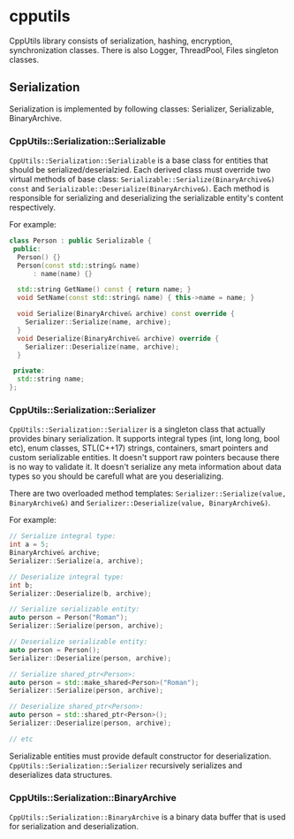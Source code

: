 # cpputils
CppUtils library consists of serialization, hashing, encryption, synchronization classes. There is also Logger, ThreadPool, Files singleton classes.

## Serialization
Serialization is implemented by following classes: Serializer, Serializable, BinaryArchive.

### CppUtils::Serialization::Serializable
`CppUtils::Serialization::Serializable` is a base class for entities that should be serialized/deserialzied.
Each derived class must override two virtual methods of base class: `Serializable::Serialize(BinaryArchive&) const` and `Serializable::Deserialize(BinaryArchive&)`.
Each method is responsible for serializing and deserializing the serializable entity's content respectively.

For example:

```cpp
class Person : public Serializable {
 public:
  Person() {}
  Person(const std::string& name)
      : name(name) {}

  std::string GetName() const { return name; }
  void SetName(const std::string& name) { this->name = name; }

  void Serialize(BinaryArchive& archive) const override {
    Serializer::Serialize(name, archive);
  }
  void Deserialize(BinaryArchive& archive) override {
    Serializer::Deserialize(name, archive);
  }

 private:
  std::string name;
};
```
### CppUtils::Serialization::Serializer
`CppUtils::Serialization::Serializer` is a singleton class that actually provides binary serialization.
It supports integral types (int, long long, bool etc), enum classes, STL(C++17) strings, containers, smart pointers and custom serializable entities. 
It doesn't support raw pointers because there is no way to validate it.
It doesn't serialize any meta information about data types so you should be carefull what are you deserializing.

There are two overloaded method templates: `Serializer::Serialize(value, BinaryArchive&)` and `Serializer::Deserialize(value, BinaryArchive&)`.

For example:
```cpp
// Serialize integral type:
int a = 5;
BinaryArchive& archive;
Serializer::Serialize(a, archive);

// Deserialize integral type:
int b;
Serializer::Deserialize(b, archive);

// Serialize serializable entity:
auto person = Person("Roman");
Serializer::Serialize(person, archive);

// Deserialize serializable entity:
auto person = Person();
Serializer::Deserialize(person, archive);

// Serialize shared_ptr<Person>:
auto person = std::make_shared<Person>("Roman");
Serializer::Serialize(person, archive);

// Deserialize shared_ptr<Person>:
auto person = std::shared_ptr<Person>();
Serializer::Deserialize(person, archive);

// etc
```

Serializable entities must provide default constructor for deserialization.
`CppUtils::Serialization::Serializer` recursively serializes and deserializes data structures.

### CppUtils::Serialization::BinaryArchive
`CppUtils::Serialization::BinaryArchive` is a binary data buffer that is used for serialization and deserialization.
